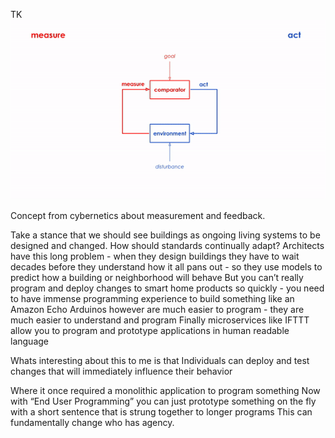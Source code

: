 
TK
![temp](images/16-network-architecture.gif) 


Concept from cybernetics about measurement and feedback.

Take a stance that we should see buildings as ongoing living systems to be designed and changed. How should standards continually adapt?
Architects have this long problem - when they design buildings they have to wait decades before they understand how it all pans out - so they use models to predict how a building or neighborhood will behave
But you can’t really program and deploy changes to smart home products so quickly - you need to have immense programming experience to build something like an Amazon Echo
Arduinos however are much easier to program - they are much easier to understand and program
Finally microservices like IFTTT allow you to program and prototype applications in human readable language

Whats interesting about this to me is that Individuals can deploy and test changes that will immediately influence their behavior


Where it once required a monolithic application to program something
Now with “End User Programming” you can just prototype something on the fly with a short sentence that is strung together to longer programs
This can fundamentally change who has agency.

